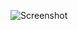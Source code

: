 ![Screenshot](https://raw.githubusercontent.com/Cryakl/Ultimate-RAT-Collection/refs/heads/main/Crashcool-Trojan2/Screenshot.png)
